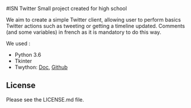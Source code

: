 #ISN Twitter
Small project created for high school

We aim to create a simple Twitter client, allowing user to perform basics Twitter actions such as tweeting or getting a
timeline updated. Comments (and some variables) in french as it is mandatory to do this way.

We used :
- Python 3.6
- Tkinter
- Twython: [Doc](https://twython.readthedocs.io), [Github](https://github.com/ryanmcgrath/twython)

## License
Please see the LICENSE.md file.

